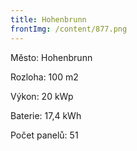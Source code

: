 ```yaml
---
title: Hohenbrunn
frontImg: /content/877.png
---
```

Město: Hohenbrunn

Rozloha: 100 m2

Výkon: 20 kWp

Baterie:  17,4 kWh

Počet panelů: 51